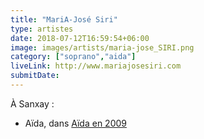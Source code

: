 ```yaml
---
title: "MariA-José Siri"
type: artistes
date: 2018-07-12T16:59:54+06:00
image: images/artists/maria-jose_SIRI.png
category: ["soprano","aida"]
liveLink: http://www.mariajosesiri.com
submitDate: 
---
```





À Sanxay :
- Aïda, dans [Aïda en 2009](/portfolio/2009_aida/)

